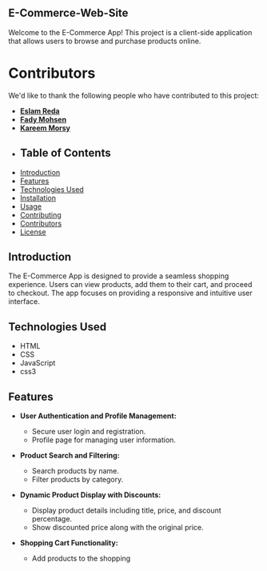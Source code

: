 ## E-Commerce-Web-Site
Welcome to the E-Commerce App! This project is a client-side application that allows users to browse and purchase products online.
# Contributors
We'd like to thank the following people who have contributed to this project:
- **[Eslam Reda](https://github.com/EslamRedaMohamed)**
- **[Fady Mohsen](https://github.com/FadyM66)**
- **[Kareem Morsy](https://github.com/KareemMMorsy)**
- ## Table of Contents
- [Introduction](#introduction)
- [Features](#features)
- [Technologies Used](#technologies-used)
- [Installation](#installation)
- [Usage](#usage)
- [Contributing](#contributing)
- [Contributors](#contributors)
- [License](#license)
## Introduction

The E-Commerce App is designed to provide a seamless shopping experience. Users can view products, add them to their cart, and proceed to checkout. The app focuses on providing a responsive and intuitive user interface.

## Technologies Used
- HTML  
- CSS  
- JavaScript 
- css3

## Features

- **User Authentication and Profile Management:**
  - Secure user login and registration.
  - Profile page for managing user information.

- **Product Search and Filtering:**
  - Search products by name.
  - Filter products by category.

- **Dynamic Product Display with Discounts:**
  - Display product details including title, price, and discount percentage.
  - Show discounted price along with the original price.

- **Shopping Cart Functionality:**
  - Add products to the shopping